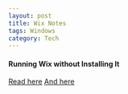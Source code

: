 ```yaml
---
layout: post
title: Wix Notes
tags: Windows
category: Tech
---
```


#### Running Wix without Installing It ####

[Read here](http://windows-installer-xml-wix-toolset.687559.n2.nabble.com/Using-WiX-without-installing-it-just-copy-td5887904.html)
[And here](http://wixtoolset.org/documentation/manual/v3/msbuild/daily_builds.html)

